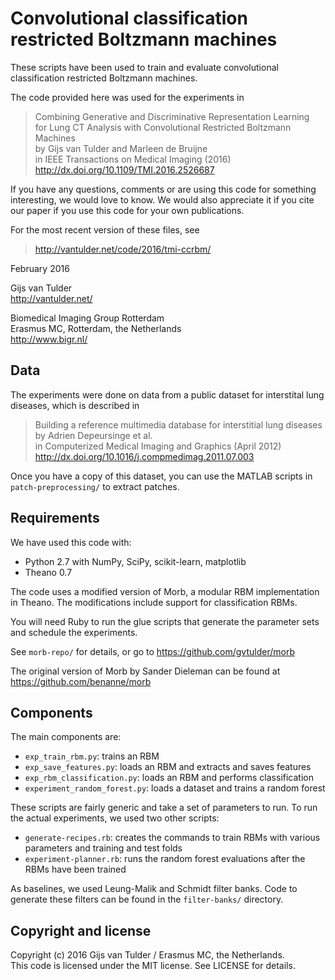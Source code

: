 Convolutional classification restricted Boltzmann machines
==========================================================
These scripts have been used to train and evaluate convolutional
classification restricted Boltzmann machines.

The code provided here was used for the experiments in

> Combining Generative and Discriminative Representation Learning  
> for Lung CT Analysis with Convolutional Restricted Boltzmann Machines  
> by Gijs van Tulder and Marleen de Bruijne  
> in IEEE Transactions on Medical Imaging (2016)  
> http://dx.doi.org/10.1109/TMI.2016.2526687  

If you have any questions, comments or are using this code for something
interesting, we would love to know. We would also appreciate it if you
cite our paper if you use this code for your own publications.

For the most recent version of these files, see

> http://vantulder.net/code/2016/tmi-ccrbm/

February 2016

Gijs van Tulder  
http://vantulder.net/

Biomedical Imaging Group Rotterdam  
Erasmus MC, Rotterdam, the Netherlands  
http://www.bigr.nl/



Data
----
The experiments were done on data from a public dataset for interstital
lung diseases, which is described in

> Building a reference multimedia database for interstitial lung diseases  
> by Adrien Depeursinge et al.  
> in Computerized Medical Imaging and Graphics (April 2012)  
> http://dx.doi.org/10.1016/j.compmedimag.2011.07.003

Once you have a copy of this dataset, you can use the MATLAB scripts in
`patch-preprocessing/` to extract patches.


Requirements
------------
We have used this code with:

  * Python 2.7 with NumPy, SciPy, scikit-learn, matplotlib
  * Theano 0.7

The code uses a modified version of Morb, a modular RBM implementation
in Theano. The modifications include support for classification RBMs.

You will need Ruby to run the glue scripts that generate the parameter
sets and schedule the experiments.

See `morb-repo/` for details, or go to https://github.com/gvtulder/morb

The original version of Morb by Sander Dieleman can be found at
https://github.com/benanne/morb


Components
----------
The main components are:

  * `exp_train_rbm.py`: trains an RBM
  * `exp_save_features.py`: loads an RBM and extracts and saves features
  * `exp_rbm_classification.py`: loads an RBM and performs classification
  * `experiment_random_forest.py`: loads a dataset and trains a random forest

These scripts are fairly generic and take a set of parameters to run. To run
the actual experiments, we used two other scripts:

  * `generate-recipes.rb`: creates the commands to train RBMs with various
    parameters and training and test folds
  * `experiment-planner.rb`: runs the random forest evaluations after the
    RBMs have been trained

As baselines, we used Leung-Malik and Schmidt filter banks. Code to generate
these filters can be found in the `filter-banks/` directory.


Copyright and license
---------------------
Copyright (c) 2016 Gijs van Tulder / Erasmus MC, the Netherlands.  
This code is licensed under the MIT license. See LICENSE for details.

